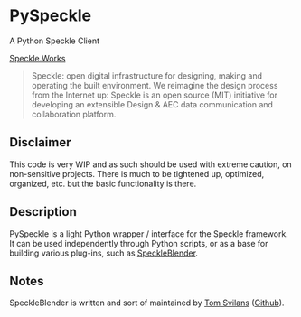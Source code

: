 # PySpeckle
A Python Speckle Client

[Speckle.Works](https://www.speckle.works)

> Speckle: open digital infrastructure for designing, making and operating the built environment.
> We reimagine the design process from the Internet up: Speckle is an open source (MIT) initiative for developing an extensible Design & AEC data communication and collaboration platform.

## Disclaimer
This code is very WIP and as such should be used with extreme caution, on non-sensitive projects.
There is much to be tightened up, optimized, organized, etc. but the basic functionality is there.

## Description

PySpeckle is a light Python wrapper / interface for the Speckle framework. It can be used independently through Python scripts, or as a base for building various plug-ins, such as [SpeckleBlender](https://github.com/speckleworks/SpeckleBlender). 

## Notes
SpeckleBlender is written and sort of maintained by [Tom Svilans](http://tomsvilans.com) ([Github](https://github.com/tsvilans)).